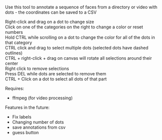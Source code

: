 Use this tool to annotate a sequence of faces from a directory or video with dots - the coordinates can be saved to a CSV

Right-click and drag on a dot to change size<br />
Click on one of the categories on the right to change a color or reset numbers<br />
Hold CTRL while scrolling on a dot to change the color for all of the dots in that category <br />
CTRL click and drag to select multiple dots (selected dots have dashed outlines)<br />
CTRL + right-click + drag on canvas will rotate all selections around their center <br />
Right click to remove selections  <br />
Press DEL while dots are selected to remove them <br />
CTRL + Click on a dot to select all dots of that part <br />

Requires:
- ffmpeg (for video processing)

Features in the future:

- Fix labels
- Changing number of dots
- save annotations from csv
- guess button